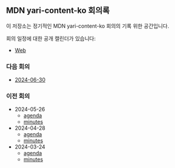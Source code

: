 ## MDN yari-content-ko 회의록

이 저장소는 정기적인 MDN yari-content-ko 회의의 기록 위한 공간입니다.

회의 일정에 대한 공개 캘린더가 있습니다:

- [Web](https://calendar.google.com/calendar/u/0/embed?src=e43bb879372391269af4ee800723136b5df9a7c01bba63f6f3798504ba6b94e7@group.calendar.google.com&ctz=Asia/Seoul)

### 다음 회의

- [2024-06-30](./2024/06-30/agenda.md)

### 이전 회의

- 2024-05-26
  - [agenda](./2024/05-26/agenda.md)
  - [minutes](./2024/05-26/minutes.md)
- 2024-04-28
  - [agenda](./2024/04-28/agenda.md)
  - [minutes](./2024/04-28/minutes.md)
- 2024-03-24
  - [agenda](./2024/03-24/agenda.md)
  - [minutes](./2024/03-24/minutes.md)
